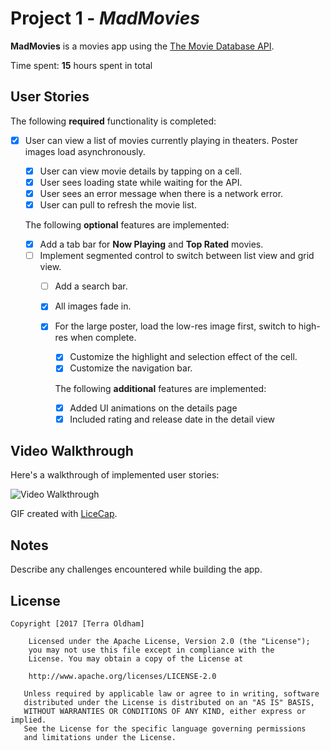 # Project 1 - *MadMovies*

**MadMovies** is a movies app using the [The Movie Database
API](http://docs.themoviedb.apiary.io/#).

Time spent: **15** hours spent in total

## User Stories

The following **required** functionality is completed:

- [X] User can view a list of movies currently playing in theaters.
  Poster images load asynchronously.
  - [X] User can view movie details by tapping on a cell.
  - [X] User sees loading state while waiting for the API.
  - [X] User sees an error message when there is a network error.
  - [X] User can pull to refresh the movie list.

  The following **optional** features are implemented:

  - [X] Add a tab bar for **Now Playing** and **Top Rated** movies.
  - [ ] Implement segmented control to switch between list view and grid
    view.
    - [ ] Add a search bar.
    - [X] All images fade in.
    - [X] For the large poster, load the low-res image first, switch to
      high-res when complete.
      - [X] Customize the highlight and selection effect of the cell.
      - [X] Customize the navigation bar.

      The following **additional** features are implemented:

      - [X] Added UI animations on the details page
      - [X] Included rating and release date in the detail view

## Video Walkthrough

Here's a walkthrough of implemented user stories:

<img src='https://media.giphy.com/media/26vIdGUAFa2OF349a/giphy.gif' title='Video
Walkthrough' width='' alt='Video Walkthrough' />

GIF created with [LiceCap](http://www.cockos.com/licecap/).

## Notes

Describe any challenges encountered while building the app.

## License

    Copyright [2017 [Terra Oldham]

        Licensed under the Apache License, Version 2.0 (the "License");
        you may not use this file except in compliance with the
        License. You may obtain a copy of the License at

        http://www.apache.org/licenses/LICENSE-2.0

       Unless required by applicable law or agree to in writing, software
       distributed under the License is distributed on an "AS IS" BASIS,
       WITHOUT WARRANTIES OR CONDITIONS OF ANY KIND, either express or implied.
       See the License for the specific language governing permissions
       and limitations under the License.
